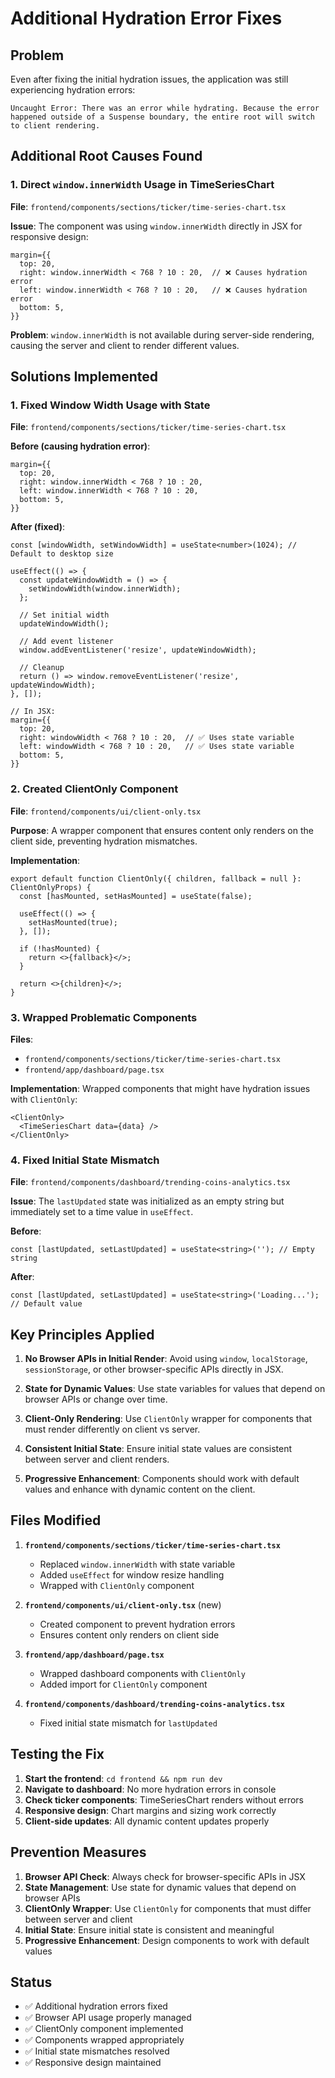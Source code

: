 # Additional Hydration Error Fixes

## Problem
Even after fixing the initial hydration issues, the application was still experiencing hydration errors:
```
Uncaught Error: There was an error while hydrating. Because the error happened outside of a Suspense boundary, the entire root will switch to client rendering.
```

## Additional Root Causes Found

### 1. Direct `window.innerWidth` Usage in TimeSeriesChart
**File**: `frontend/components/sections/ticker/time-series-chart.tsx`

**Issue**: The component was using `window.innerWidth` directly in JSX for responsive design:
```tsx
margin={{
  top: 20,
  right: window.innerWidth < 768 ? 10 : 20,  // ❌ Causes hydration error
  left: window.innerWidth < 768 ? 10 : 20,   // ❌ Causes hydration error
  bottom: 5,
}}
```

**Problem**: `window.innerWidth` is not available during server-side rendering, causing the server and client to render different values.

## Solutions Implemented

### 1. Fixed Window Width Usage with State
**File**: `frontend/components/sections/ticker/time-series-chart.tsx`

**Before (causing hydration error)**:
```tsx
margin={{
  top: 20,
  right: window.innerWidth < 768 ? 10 : 20,
  left: window.innerWidth < 768 ? 10 : 20,
  bottom: 5,
}}
```

**After (fixed)**:
```tsx
const [windowWidth, setWindowWidth] = useState<number>(1024); // Default to desktop size

useEffect(() => {
  const updateWindowWidth = () => {
    setWindowWidth(window.innerWidth);
  };

  // Set initial width
  updateWindowWidth();

  // Add event listener
  window.addEventListener('resize', updateWindowWidth);

  // Cleanup
  return () => window.removeEventListener('resize', updateWindowWidth);
}, []);

// In JSX:
margin={{
  top: 20,
  right: windowWidth < 768 ? 10 : 20,  // ✅ Uses state variable
  left: windowWidth < 768 ? 10 : 20,   // ✅ Uses state variable
  bottom: 5,
}}
```

### 2. Created ClientOnly Component
**File**: `frontend/components/ui/client-only.tsx`

**Purpose**: A wrapper component that ensures content only renders on the client side, preventing hydration mismatches.

**Implementation**:
```tsx
export default function ClientOnly({ children, fallback = null }: ClientOnlyProps) {
  const [hasMounted, setHasMounted] = useState(false);

  useEffect(() => {
    setHasMounted(true);
  }, []);

  if (!hasMounted) {
    return <>{fallback}</>;
  }

  return <>{children}</>;
}
```

### 3. Wrapped Problematic Components
**Files**: 
- `frontend/components/sections/ticker/time-series-chart.tsx`
- `frontend/app/dashboard/page.tsx`

**Implementation**: Wrapped components that might have hydration issues with `ClientOnly`:
```tsx
<ClientOnly>
  <TimeSeriesChart data={data} />
</ClientOnly>
```

### 4. Fixed Initial State Mismatch
**File**: `frontend/components/dashboard/trending-coins-analytics.tsx`

**Issue**: The `lastUpdated` state was initialized as an empty string but immediately set to a time value in `useEffect`.

**Before**:
```tsx
const [lastUpdated, setLastUpdated] = useState<string>(''); // Empty string
```

**After**:
```tsx
const [lastUpdated, setLastUpdated] = useState<string>('Loading...'); // Default value
```

## Key Principles Applied

1. **No Browser APIs in Initial Render**: Avoid using `window`, `localStorage`, `sessionStorage`, or other browser-specific APIs directly in JSX.

2. **State for Dynamic Values**: Use state variables for values that depend on browser APIs or change over time.

3. **Client-Only Rendering**: Use `ClientOnly` wrapper for components that must render differently on client vs server.

4. **Consistent Initial State**: Ensure initial state values are consistent between server and client renders.

5. **Progressive Enhancement**: Components should work with default values and enhance with dynamic content on the client.

## Files Modified

1. **`frontend/components/sections/ticker/time-series-chart.tsx`**
   - Replaced `window.innerWidth` with state variable
   - Added `useEffect` for window resize handling
   - Wrapped with `ClientOnly` component

2. **`frontend/components/ui/client-only.tsx`** (new)
   - Created component to prevent hydration errors
   - Ensures content only renders on client side

3. **`frontend/app/dashboard/page.tsx`**
   - Wrapped dashboard components with `ClientOnly`
   - Added import for `ClientOnly` component

4. **`frontend/components/dashboard/trending-coins-analytics.tsx`**
   - Fixed initial state mismatch for `lastUpdated`

## Testing the Fix

1. **Start the frontend**: `cd frontend && npm run dev`
2. **Navigate to dashboard**: No more hydration errors in console
3. **Check ticker components**: TimeSeriesChart renders without errors
4. **Responsive design**: Chart margins and sizing work correctly
5. **Client-side updates**: All dynamic content updates properly

## Prevention Measures

1. **Browser API Check**: Always check for browser-specific APIs in JSX
2. **State Management**: Use state for dynamic values that depend on browser APIs
3. **ClientOnly Wrapper**: Use `ClientOnly` for components that must differ between server and client
4. **Initial State**: Ensure initial state is consistent and meaningful
5. **Progressive Enhancement**: Design components to work with default values

## Status
- ✅ Additional hydration errors fixed
- ✅ Browser API usage properly managed
- ✅ ClientOnly component implemented
- ✅ Components wrapped appropriately
- ✅ Initial state mismatches resolved
- ✅ Responsive design maintained
